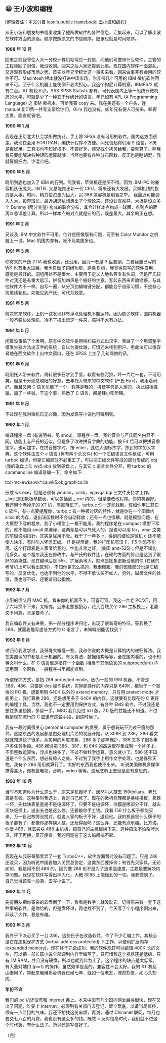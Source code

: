 ## :grinning: 王小波和编程

[整理者注：本文引自 [leon's public framebook: 王小波和编程](http://91biji.com/social/leon/framebook/notes/note/9174/)]

从王小波和朋友的书信里收集了他所做软件的各种信息，汇集起来，可以了解小波在软件方面的造诣。顺序按照原文的书信顺序，应该也就是时间顺序。

**1988 年 12 月**

回来之前我曾往人大一分校计算机站写过一封信，问他们可要带什么软件，主管的工程师回了封信，我没收到。回来之后人家还提到此事。现在国内软件一面混乱，又逐渐有形成市场之势。首先以年兄学统计这一事实来看，回来做事非有会用的软件不可。Macintosh 根本就没打进中国市场，你非带几个可用的 IBM 微机软件回来不可。至于什么机器上能使倒不必太担心。我这个狗屁计算机室，IBMPS/2 就有二台。AT 机也不少。SAS SPSS Statistx 都有，可代表国内上等一般统计微机房的水平，可就是少了一种宜于作统计的语言。年兄如有 APL (A Programming Language) 之 IBM 微机本，可给我寄 copy 来。我在美还有一个户头，连 manual 复印费一并写支票给你们。Glim 我也没有，如年兄有便人可捎来。邮寄太贵，能省就省吧。

**1990 年 1 月**

我现在正给北大社会学所做统计，手上除 SPSS 没有可用的软件，国内这方面很差。我现在会用 FORTRAN，编统计程序不方便。闻兄谈起你们用 S 语言，不知是否好用。工具书也不知好找不。不管好歹，烦兄找个拷贝给我，要就算了。照我看只要能解决各种矩阵运算就够：当然也要有各种分布函数。反正也是瞎胡混，我就算努把力，少混点吧。

**1990 年 5 月**

晓阳到底也加入了 IBM 的行列。照我看，苹果机还是买不得。因为 IBM-PC 的兼容机队伍庞大。INTEL 又总能推出新一代 CPU，将来还有大发展。买微机钱的投资是大事，时间、精力投资更为巨大，买 386 兼容机是明智之举。 我最近可能调入人大，投奔班长。最近胡思乱想想出了个理论来，还没认真推导，大抵是设立多个 Dummy (两分变量) 构成的联合分布，其合计样本点构成一球面，点到点的距离以总误差计算。所以一样本点的对点就是它的否，误差最大。其余的正在想。

**1991 年 2 月**

兄谈及 IBM 中文软件不可用，估计是图像版有问题，可至有 Color Monitor 之机器上一试。Mac 机国内亦有，唯不及美国多也。

**1991 年 3 月**

你寄来的严氏 2.0A 我也收到，还没用。因为一者是 3 盘要倒，二者我自己写的 WK 也有重大进展。我也自做了词组功能，是棵 B 树，我觉得自写的软件自用，感觉是最好的。词组用处不是很大，主要用于定义人地名等专有名词，但是严氏软件对我还是有重大启示，拼音加四声是个极好的主意，写起东西来声韵铿锵，与其他软件大不一样。自写一遍，从分页到编辑键分配，都能合乎自家习惯，不是存心狗尾续貂也。如能见到严氏，可代为致意。

**1991 年 5 月**

前次寄来软件，上机一试发现非有浮点处理机不能运转。因为缺少软件，国内机器一般不装协处理机，冷不丁撞出您这一件来，搞得不大有办法。

**1991 年 5 月**

闲着没事搞了个发明。原有中文软件是用线扫描方式出汉字。我做了一个用调整字模发生器方法出汉字的系统，自以为很优越，可惜还未找到用户。用此法可以很容易地在西文软件上出中文窗口，还在 SPSS 上加了几句骂娘的话。

**1991 年 9 月**

晓阳托人带来软件，周转很多日才到手里，软盘有些污损，坏一片烂一套，不可用矣。但是十分感念晓阳的好意。去年托人带来的中文软件 (严氏 By×)，我用着尚好，而且又用 C 语言仿编了一个，程序是我的，拼音字典是人家的，执此招摇撞骗，骗了一些钱。干这个事，熟悉了 C 语言，都是拜小阳所赐。

**1991 年 9 月**

不过现在我对微机已无兴趣，因为发现写小说也可赚到钱。

**1992 年 1 月**

编译程序一盘 (有说明书，见 shou)，源程序一盘。我的音典与严氏同名内容不同。功能上与严氏的近似，但是多了改进拼音字典的功能。按 F4 后可以把拼音重定义。也可加字，在拼音拣字时，按 enter，就进入国标拣字，拣到的字加入字典。这个软件由五个 c 语言 (另有两个头文件) 和一个汇编语言文件组成，可用 turboc 编译，但是汇编部分不必重汇了，可以把汇编文件写成的部分形成的 obj (我的磁盘上叫 wk5.obj) 放到硬盘上，与其它 c 语言文件分开，用 turboc 的 commandline 编译器编一下，命令如下:

tcc-mc-ewka:wk\*.ca:wk5.objgraphics.lib

形成 wk.exe，但是必须有 yindian，cclib，egavga.bgi 三文件支持才工作。_.bgi 是图象板参数表，可以包括到 _.exe 内的。但是要改改程序。你的机器好。我还用个老掉牙的 XT 机，简直落伍了。turbo.c 你一定能找到。假如你用过其它 c 软件，有一点要提醒你，turbo.c 有一种极讨厌的特性，就是你在一个函数内 alloc 的内存，退出该函数时不会自动释放；还有一点也很糟，就是模型问题，在大模型下写的程序，到了小模型上一概不能用，我的程序是在 compact 模型下写的，就不能用 small 来编译，这两条是可以气死人的。据说可以用 far，near 之类的前缀说明指针，其实是屁用不管。我干了一年多 c，得到的结论是微机 c 还不能使人快乐，有时叫人怀念汇编。 f1 是提示键。我的打印机有汉卡，F5 你恐不能用。这个打印机是人家借给我的，性能非常之好，(美国 amt-525)；但是不知能用多久。这个程序我还在修改中。与严氏的软件比，在硬的方面的优点是达到了很好的紧凑性，现在编译后是 55k，扩展余地大。缺点是图象更新没他的快 (在我的老爷机上可以看出区别)，不知他是怎么搞的，我很佩服。我的图像部分也是汇编写的，反复优化，也达不到他的水平，不得不承认技不如人。另外，磁盘文件的处理，我也写不好。还要请阳公指教。

**1992 年 7 月**

小阳的信又用 MAC 机，看来你的机器不少，可喜可贺。我这一台老 PC/ⅩT，用了六年换不下来，太惭愧，近来老想狠狠心，花几百块买个 286 主板换上，老婆又不同意，真是要命了。

我自编软件又有进展，把一部分程序递归化，出现了很新奇的特征。等我换了 286，就需要能写虚址方式的 C 语言了，未知晓阳能否找到？

**1992 年 9 月**

递归论我没学过。我哥哥大概懂一些。我和你说的大概是计算机内的递归算法。我在美国读的书都是关于机器的。有关算法、数据结构等等，全在国内看的，也不知英文叫什么。在 C 语言里是指在一个函数 (相当于其他语言的 subprocedure) 内调用同一个函数。一般程序书里都能查到。

所谓保护方式，是指 286 protected mode。因为一般的 IBM 机器，不管是 386，486，只要是 dos 操作系统，实际能操作的内存只是 640K，相当于一个较快的 PC 机。想要用到 640K 以外的 extend memory，只有用 pretect mode 才能用上，我打算换 286，还是想用多于 640K 的内存。这就要有比现在的 C 更好的编程工具。当然，我也不一定要用到保护方式，有各种 EMS 软件，不过我还是想往多里捞摸，多留一手。MSC 我只见过 5.0 版，7.0 版的性能还不知道。不过我猜现在流行的 C 应该有这些手段，到这时候了。

我有一段时间很关心 personal computer 的发展，属于想玩玩不到过干瘾的那种。这路东西的发展都是由处理机片芯的发展开始。从 8088 到 286，386 看文献就知道快了很多。从实用的角度来看，286 多了虚存保护，386 又多了很多用户多任务手段。486 据说把 386，387，和 64K 的高速缓存集成到一个片子上，不但整数运算快，浮点也快多了。不过不做科学运算，意义就小了。586 还不知道是个什么东西，想必有惊人之处。不过到了我手上用作文字处理，也是暴殄天物。我有个 286 用用就算行了。太好的东西我也使不出来。 听说美国微机多媒体搞得甚火，微机接电视，音响，video 等等。这玩艺听上去倒是蛮有意思的。

**1992 年 10 月**

当时不知道你为什么这么干，原来是机器坏了。居然叫人敲去 150dollars，老兄真是有钱。这种事叫我遇上，肯定自己修了。现在的微机修理都是换线换板，机器一坏，先找块表量量是不是电源坏了。只要不是电源坏，估摸是哪部分不好，就去买块版换上。送出去也是这么修，还要敲你手工钱。我看 150 什么板子都能买来。万一自己故障没找对，就说人家的板子不好，退给他。我的机器里什么牌子的板子都有了，都像你那样挨人敲，还玩得起吗？这么弄，还能有点乐趣。比方说，你爱 486，就去买块 486 主机板，把自己的主机板换下来，这种搞法不怕杂牌水货，坏了再换，反正便宜。我的问题在于这么搞都搞不起。

**1992 年 10 月**

我现在从我哥哥那里弄了一套 TurboC++，软件方面暂时没有问题了。只是 286 还没买，因为听说中国要加入关贸总协定，这类东西要掉价；有钱先买家具。无论如何，我是用不到 486 的，因为要 286 也不是为了追求高速度，主要是要解决内存问题。我现在软件写得出神入化，大概 8088 上能做到的一切，我都做到了。自己觉得该告一段落，去写小说了。

**1992 年 11 月**

先有朋友把你寄来的软盘倒了一下，看看是数字，就没动它。记得原来有一套干这种事的软件，是你给的，但是盘坏过，再也找不到了。今天写了个小程序倒出来，拜读了大作，甚是有趣。

**1993 年 3 月**

我终于下决心买了一台 286，这些日子在改造软件，作了不少汇编工作。其核心是它在虚拟保护方式 (virtual address protected) 下工作，以便利扩展内存 (expanded memory)。现在终于完全成功，我的软件现在可以编辑 400K 长的文件，可以把一部长篇小说全部调到内存里编写了。只可惜我这个机器还是低级，只有 1M RAM，并且没有硬盘，所以也就到此为止了。这个程序的缺点是太低级，有大量对端口 (port) 的操作，虽然效率是高的，兼容性不会太好。我的 XT 机给山妻用了，算起来我用那台机器已经七年，就如一位老友，骤然割爱，如心头割肉。

**年份不详**

我们的 pc 机还没有和 Internet 连上。本来中国有几个国内网发展得很快，现在又出了问题，谁要上 Internet，必须到有关部门去登记，留个案底，以备当局监控，很有一点监狱的气味。我还不想找这份麻烦，再说，通过 Chinanet 联网，每月也要交七八百的月费，我也没有这么多的钱。既然 × 反对信息时代，我们就不进这个时代罢，有什么法子。所以还是写信好了。

（完）
